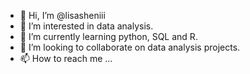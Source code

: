 - 👋 Hi, I’m @lisasheniii
- 👀 I’m interested in data analysis.
- 🌱 I’m currently learning python, SQL and R.
- 💞️ I’m looking to collaborate on data analysis projects.
- 📫 How to reach me ...

<!---
lisasheniii/lisasheniii is a ✨ special ✨ repository because its `README.md` (this file) appears on your GitHub profile.
You can click the Preview link to take a look at your changes.
--->

